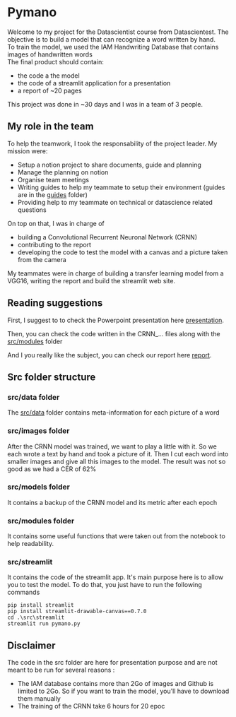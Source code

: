 # Pymano
Welcome to my project for the Datascientist course from Datascientest.
The objective is to build a model that can recognize a word written by hand.<br/>
To train the model, we used the IAM Handwriting Database that contains images of handwritten words<br/>
The final product should contain:
- the code a the model
- the code of a streamlit application for a presentation
- a report of ~20 pages

This project was done in ~30 days and I was in a team of 3 people.

## My role in the team
To help the teamwork, I took the responsability of the project leader. My mission were:
- Setup a notion project to share documents, guide and planning
- Manage the planning on notion
- Organise team meetings 
- Writing guides to help my teammate to setup their environment (guides are in the [guides](/guides/) folder)
- Providing help to my teammate on technical or datascience related questions

On top on that, I was in charge of
- building a Convolutional Recurrent Neuronal Network (CRNN)
- contributing to the report 
- developing the code to test the model with a canvas and a picture taken from the camera

My teammates were in charge of building a transfer learning model from a VGG16, writing the report and build the streamlit web site.

## Reading suggestions
First, I suggest to to check the Powerpoint presentation here [presentation](/documents/Pymano-Prez.pptx). 

Then, you can check the code written in the CRNN_... files along with the [src/modules](/src/modules) folder

And I you really like the subject, you can check our report here [report](/documents/Pymano_Rapport.pptx).

## Src folder structure

### src/data folder
The [src/data](/src/data/) folder contains meta-information for each picture of a word

### src/images folder
After the CRNN model was trained, we want to play a little with it. So we each wrote a text by hand and took a picture of it. Then I cut each word into smaller images and give all this images to the model. The result was not so good as we had a CER of 62%

### src/models folder
It contains a backup of the CRNN model and its metric after each epoch

### src/modules folder
It contains some useful functions that were taken out from the notebook to help readability.

### src/streamlit
It contains the code of the streamlit app. It's main purpose here is to allow you to test the model. To do that, you just have to run the following commands

    pip install streamlit
    pip install streamlit-drawable-canvas==0.7.0
    cd .\src\streamlit
    streamlit run pymano.py
    
## Disclaimer
The code in the src folder are here for presentation purpose and are not meant to be run for several reasons :
- The IAM database contains more than 2Go of images and Github is limited to 2Go. So if you want to train the model, you'll have to download them manually
- The training of the CRNN take 6 hours for 20 epoc